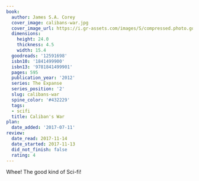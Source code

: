 ```yaml
---
book:
  author: James S.A. Corey
  cover_image: calibans-war.jpg
  cover_image_url: https://i.gr-assets.com/images/S/compressed.photo.goodreads.com/books/1407572377l/12591698._SX98_.jpg
  dimensions:
    height: 24.0
    thickness: 4.5
    width: 15.4
  goodreads: '12591698'
  isbn10: '1841499900'
  isbn13: '9781841499901'
  pages: 595
  publication_year: '2012'
  series: The Expanse
  series_position: '2'
  slug: calibans-war
  spine_color: '#432229'
  tags:
  - scifi
  title: Caliban's War
plan:
  date_added: '2017-07-11'
review:
  date_read: 2017-11-14
  date_started: 2017-11-13
  did_not_finish: false
  rating: 4
---
```


Whee! The good kind of Sci-fi!

